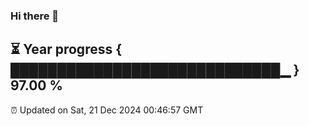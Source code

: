 ### Hi there 👋
⏳ Year progress { █████████████████████████████▁ } 97.00 %
---
⏰ Updated on Sat, 21 Dec 2024 00:46:57 GMT

